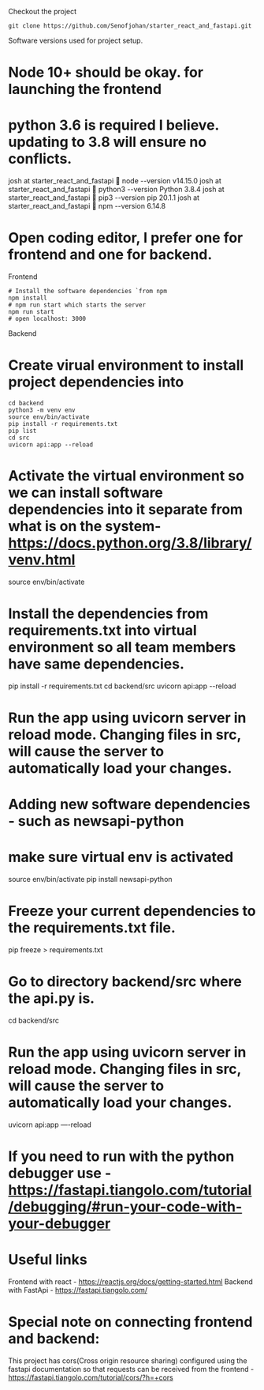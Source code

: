 Checkout the project
```
git clone https://github.com/Senofjohan/starter_react_and_fastapi.git
```

Software versions used for project setup.
# Node 10+ should be okay. for launching the frontend
# python 3.6 is required I believe. updating to 3.8 will ensure no conflicts.

josh at starter_react_and_fastapi 🌲 node --version
v14.15.0
josh at starter_react_and_fastapi 🌲 python3 --version
Python 3.8.4
josh at starter_react_and_fastapi 🌲 pip3 --version
pip 20.1.1
josh at starter_react_and_fastapi 🌲 npm --version
6.14.8

# Open coding editor, I prefer one for frontend and one for backend.

Frontend
```
# Install the software dependencies `from npm
npm install
# npm run start which starts the server
npm run start
# open localhost: 3000
```

Backend 
# Create virual environment to install project dependencies into
```
cd backend
python3 -m venv env
source env/bin/activate
pip install -r requirements.txt
pip list
cd src
uvicorn api:app --reload
```
# Activate the virtual environment so we can install software dependencies into it separate from what is on the system- https://docs.python.org/3.8/library/venv.html
source env/bin/activate
# Install the dependencies from requirements.txt into virtual environment so all team members have same dependencies.
pip install -r requirements.txt
cd backend/src
uvicorn api:app --reload
# Run the app using uvicorn server in reload mode. Changing files in src, will cause the server to automatically load your changes.



# Adding new software dependencies - such as newsapi-python
# make sure virtual env is activated
source env/bin/activate
pip install newsapi-python
# Freeze your current dependencies to the requirements.txt file.
pip freeze > requirements.txt
# Go to directory backend/src where the api.py is.
cd backend/src
# Run the app using uvicorn server in reload mode. Changing files in src, will cause the server to automatically load your changes.
uvicorn api:app —-reload


# If you need to run with the python debugger use - https://fastapi.tiangolo.com/tutorial/debugging/#run-your-code-with-your-debugger

# Useful links
Frontend with react - https://reactjs.org/docs/getting-started.html
Backend with FastApi - https://fastapi.tiangolo.com/

# Special note on connecting frontend and backend:
This project has cors(Cross origin resource sharing) configured using the fastapi documentation so that requests can be received from the frontend - https://fastapi.tiangolo.com/tutorial/cors/?h=+cors
